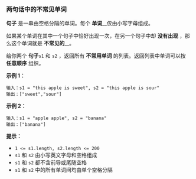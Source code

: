 ### 两句话中的不常见单词 ###
**句子** 是一串由空格分隔的单词。每个 **单词**__仅由小写字母组成。

如果某个单词在其中一个句子中恰好出现一次，在另一个句子中却 **没有出现** ，那么这个单词就是 **不常见的**__。

给你两个 **句子**`s1` 和 `s2` ，返回所有 **不常用单词** 的列表。返回列表中单词可以按 **任意顺序** 组织。




**示例 1：**

```
输入：s1 = "this apple is sweet", s2 = "this apple is sour"
输出：["sweet","sour"]
```

**示例 2：**

```
输入：s1 = "apple apple", s2 = "banana"
输出：["banana"]
```



**提示：**

* `1 <= s1.length, s2.length <= 200`
* `s1` 和 `s2` 由小写英文字母和空格组成
* `s1` 和 `s2` 都不含前导或尾随空格
* `s1` 和 `s2` 中的所有单词间均由单个空格分隔

